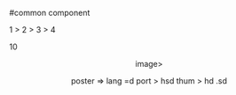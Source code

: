 #common component


1 > 2 > 3 > 4


10

<header> </jeader>
<car></car>




image>

poster => lang =d
        port > hsd
         thum > hd .sd